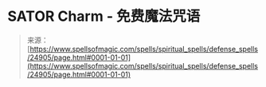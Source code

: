 <!--yml

category: 未分类

date: 2024-06-12 19:11:19

-->

# **SATOR Charm** - 免费魔法咒语

> 来源：[https://www.spellsofmagic.com/spells/spiritual_spells/defense_spells/24905/page.html#0001-01-01](https://www.spellsofmagic.com/spells/spiritual_spells/defense_spells/24905/page.html#0001-01-01)
